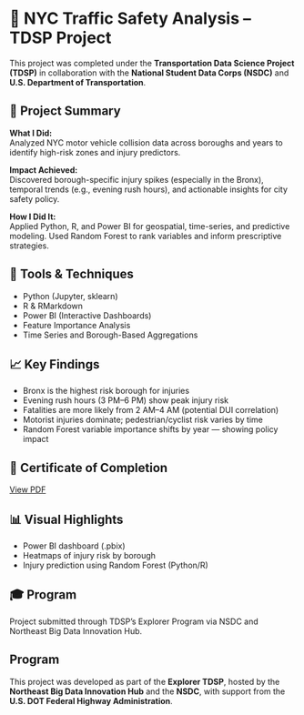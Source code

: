# 🚦 NYC Traffic Safety Analysis – TDSP Project

This project was completed under the **Transportation Data Science Project (TDSP)** in collaboration with the **National Student Data Corps (NSDC)** and **U.S. Department of Transportation**.

## 🧠 Project Summary

**What I Did:**  
Analyzed NYC motor vehicle collision data across boroughs and years to identify high-risk zones and injury predictors.

**Impact Achieved:**  
Discovered borough-specific injury spikes (especially in the Bronx), temporal trends (e.g., evening rush hours), and actionable insights for city safety policy.

**How I Did It:**  
Applied Python, R, and Power BI for geospatial, time-series, and predictive modeling. Used Random Forest to rank variables and inform prescriptive strategies.

## 🔧 Tools & Techniques
- Python (Jupyter, sklearn)
- R & RMarkdown
- Power BI (Interactive Dashboards)
- Feature Importance Analysis
- Time Series and Borough-Based Aggregations

## 📈 Key Findings
- Bronx is the highest risk borough for injuries
- Evening rush hours (3 PM–6 PM) show peak injury risk
- Fatalities are more likely from 2 AM–4 AM (potential DUI correlation)
- Motorist injuries dominate; pedestrian/cyclist risk varies by time
- Random Forest variable importance shifts by year — showing policy impact

## 📎 Certificate of Completion
[View PDF](https://drive.google.com/file/d/1mlu7YLBL3PVoRnP71pamC3YQ7QxuMoP1/view?usp=share_link)

## 📊 Visual Highlights
- Power BI dashboard (.pbix)
- Heatmaps of injury risk by borough
- Injury prediction using Random Forest (Python/R)

## 🎓 Program
Project submitted through TDSP’s Explorer Program via NSDC and Northeast Big Data Innovation Hub.

## Program
This project was developed as part of the **Explorer TDSP**, hosted by the **Northeast Big Data Innovation Hub** and the **NSDC**, with support from the **U.S. DOT Federal Highway Administration**.
